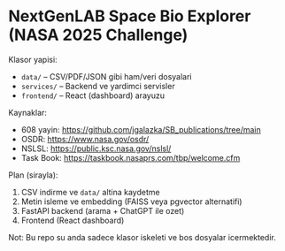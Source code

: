 # NextGenLAB Space Bio Explorer (NASA 2025 Challenge)

Klasor yapisi:

- `data/` – CSV/PDF/JSON gibi ham/veri dosyalari
- `services/` – Backend ve yardimci servisler
- `frontend/` – React (dashboard) arayuzu

Kaynaklar:
- 608 yayin: https://github.com/jgalazka/SB_publications/tree/main
- OSDR: https://www.nasa.gov/osdr/
- NSLSL: https://public.ksc.nasa.gov/nslsl/
- Task Book: https://taskbook.nasaprs.com/tbp/welcome.cfm

Plan (sirayla):
1) CSV indirme ve `data/` altina kaydetme
2) Metin isleme ve embedding (FAISS veya pgvector alternatifi)
3) FastAPI backend (arama + ChatGPT ile ozet)
4) Frontend (React dashboard)

Not: Bu repo su anda sadece klasor iskeleti ve bos dosyalar icermektedir.
